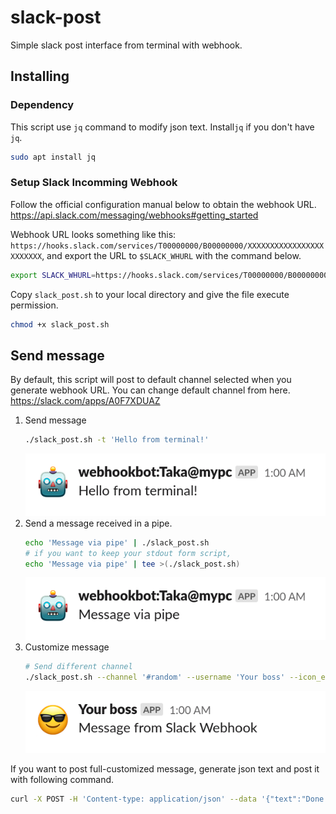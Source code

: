 slack-post
=========

Simple slack post interface from terminal with webhook.

Installing
----------
### Dependency
This script use `jq` command to modify json text.
Install`jq` if you don't have `jq`.
```bash
sudo apt install jq
```

### Setup Slack Incomming Webhook
Follow the official configuration manual below to obtain the webhook URL.
https://api.slack.com/messaging/webhooks#getting_started

Webhook URL looks something like this: `https://hooks.slack.com/services/T00000000/B00000000/XXXXXXXXXXXXXXXXXXXXXXXX`,
and export the URL to `$SLACK_WHURL` with the command below.

```bash
export SLACK_WHURL=https://hooks.slack.com/services/T00000000/B00000000/XXXXXXXXXXXXXXXXXXXXXXXX
```

Copy `slack_post.sh` to your local directory and give the file execute permission.
```bash
chmod +x slack_post.sh
```

Send message
------------
By default, this script will post to default channel selected when you generate
webhook URL.
You can change default channel from here.
https://slack.com/apps/A0F7XDUAZ

1. Send message
    ```bash
    ./slack_post.sh -t 'Hello from terminal!'
    ```
    ![example1](img/example1.png)
2. Send a message received in a pipe.
    ```bash
    echo 'Message via pipe' | ./slack_post.sh
    # if you want to keep your stdout form script,
    echo 'Message via pipe' | tee >(./slack_post.sh)
    ```
    ![example2](img/example2.png)
3. Customize message
    ```bash
    # Send different channel
    ./slack_post.sh --channel '#random' --username 'Your boss' --icon_emoji ':sunglasses:'
    ```
    ![example3](img/example3.png)

If you want to post full-customized message, generate json text and post it with following command.
```bash
curl -X POST -H 'Content-type: application/json' --data '{"text":"Done!"}' $SLACK_WHURL
```
